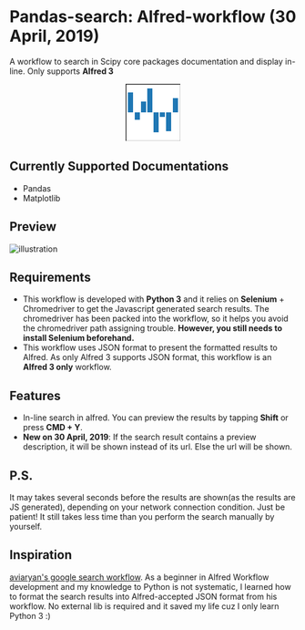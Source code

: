 # Pandas-search: Alfred-workflow (30 April, 2019)
A workflow to search in Scipy core packages documentation and display in-line. Only supports **Alfred 3**

<p align="center">
<img src="https://github.com/TonyWu20/Pandas-search-Alfred-workflow/blob/master/pandas-icon.png?raw=true">
</p>

## Currently Supported Documentations
- Pandas
- Matplotlib
## Preview
![illustration](preview.gif)
## Requirements
* This workflow is developed with **Python 3** and it relies on **Selenium** + Chromedriver to get the Javascript generated search results. The chromedriver has been packed into the workflow, so it helps you avoid the chromedriver path assigning trouble. **However, you still needs to install Selenium beforehand.**
* This workflow uses JSON format to present the formatted results to Alfred. As only Alfred 3 supports JSON format, this workflow is an **Alfred 3 only** workflow.
## Features
- In-line search in alfred. You can preview the results by tapping **Shift** or press **CMD + Y**.
- **New on 30 April, 2019**: If the search result contains a preview description, it will be shown instead of its url. Else the url will be shown. 
## P.S.
It may takes several seconds before the results are shown(as the results are JS generated), depending on your network connection condition. Just be patient! It still takes less time than you perform the search manually by yourself.
## Inspiration
[aviaryan's google search workflow](https://github.com/aviaryan/alfred-google-search). As a beginner in Alfred Workflow development and my knowledge to Python is not systematic, I learned how to format the search results into Alfred-accepted JSON format from his workflow. No external lib is required and it saved my life cuz I only learn Python 3 :)
